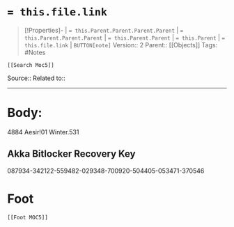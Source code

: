 # `= this.file.link`
>[!Properties]- | `= this.Parent.Parent.Parent.Parent` |  `= this.Parent.Parent.Parent` | `= this.Parent.Parent` | `= this.Parent` | `= this.file.link` | `BUTTON[note]`
>Version:: 2
>Parent:: [[Objects]]
>Tags: #Notes
```meta-bind-embed
[[Search Moc5]]
```
Source::
Related to::
***
# Body:

4884
Aesir!01
Winter.531


## Akka Bitlocker Recovery Key
087934-342122-559482-029348-700920-504405-053471-370546









# Foot
```meta-bind-embed
[[Foot MOC5]]
```